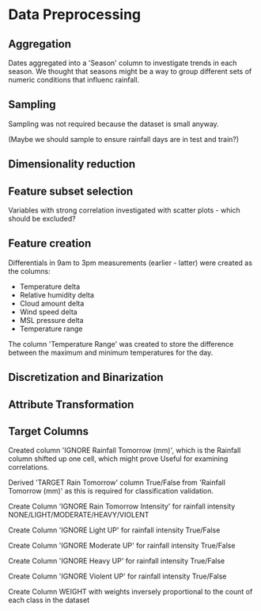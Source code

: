 # Data Preprocessing

## Aggregation

Dates aggregated into a 'Season' column to investigate trends in each season. We thought that seasons might be a way to group different sets of numeric conditions that influenc rainfall.

## Sampling

Sampling was not required because the dataset is small anyway.

(Maybe we should sample to ensure rainfall days are in test and train?)

## Dimensionality reduction


## Feature subset selection

Variables with strong correlation investigated with scatter plots - which should be excluded?

## Feature creation

Differentials in 9am to 3pm measurements (earlier - latter) were created as the columns:
- Temperature delta
- Relative humidity delta
- Cloud amount delta
- Wind speed delta
- MSL pressure delta
- Temperature range

The column 'Temperature Range' was created to store the difference between the maximum and minimum temperatures for the day.

## Discretization and Binarization

## Attribute Transformation

## Target Columns

Created column 'IGNORE Rainfall Tomorrow (mm)', which is the Rainfall column shifted up one cell, which might prove Useful for examining correlations.

Derived 'TARGET Rain Tomorrow' column True/False from 'Rainfall Tomorrow (mm)' as this is required for classification validation.

Create Column 'IGNORE Rain Tomorrow Intensity' for rainfall intensity NONE/LIGHT/MODERATE/HEAVY/VIOLENT

Create Column 'IGNORE Light UP' for rainfall intensity True/False

Create Column 'IGNORE Moderate UP' for rainfall intensity True/False

Create Column 'IGNORE Heavy UP' for rainfall intensity True/False

Create Column 'IGNORE Violent UP' for rainfall intensity True/False

Create Column WEIGHT with weights inversely proportional to the count of each class in the dataset

